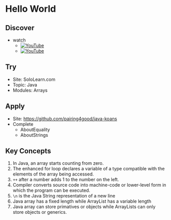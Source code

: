 # Hello World

## Discover
- watch
  - [![YouTube](https://i.ytimg.com/vi/NT9A8j1fBIg/default.jpg)](https://www.youtube.com/watch?v=NT9A8j1fBIg)
  - [![YouTube](https://i.ytimg.com/vi/ZVJ7kpEMc7U/default.jpg)](https://www.youtube.com/watch?v=ZVJ7kpEMc7U)

## Try
- Site: SoloLearn.com
- Topic: Java
- Modules: Arrays

## Apply
- Site: https://github.com/pairing4good/java-koans
- Complete
  - AboutEquality
  - AboutStrings

## Key Concepts
1. In Java, an array starts counting from zero.
1. The enhanced for loop declares a variable of a type compatible with the elements of the array being accessed.
1. `++` after a number adds 1 to the number on the left.
1. Compiler converts source code into machine-code or lower-level form in which the program can be executed.
1. `\n` is the Java String representation of a new line
1. Java array has a fixed length while ArrayList has a variable length
1. Java array can store primatives or objects while ArrayLists can only store objects or generics.

